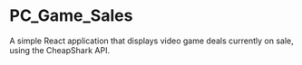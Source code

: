 # PC_Game_Sales

A simple React application that displays video game deals currently on sale, using the CheapShark API.
